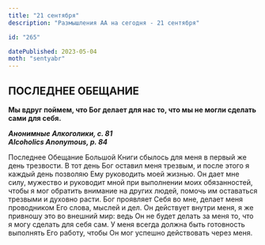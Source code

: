 ```yaml
---
title: "21 сентября"
description: "Размышления АА на сегодня - 21 сентября"

id: "265"

datePublished: 2023-05-04
moth: "sentyabr"
---
```


## ПОСЛЕДНЕЕ ОБЕЩАНИЕ

**Мы вдруг поймем, что Бог делает для нас то, что мы не могли сделать сами для
себя.**

**_Анонимные Алкоголики, с. 81  
Alcoholics Anonymous, p. 84_**

Последнее Обещание Большой Книги сбылось для меня в первый же день трезвости.
В тот день Бог оставил меня трезвым, и после этого я каждый день позволяю Ему
руководить моей жизнью. Он дает мне силу, мужество и руководит мной при
выполнении моих обязанностей, чтобы я мог обратить внимание на других людей,
помочь им оставаться трезвыми и духовно расти. Бог проявляет Себя во мне,
делает меня проводником Его слова, мыслей и дел. Он действует внутри меня, я
же привношу это во внешний мир: ведь Он не будет делать за меня то, что я могу
сделать для себя сам. У меня всегда должна быть готовность выполнять Его
работу, чтобы Он мог успешно действовать через меня.
